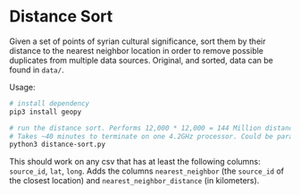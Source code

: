 # Distance Sort

Given a set of points of syrian cultural significance, sort them by their distance to the nearest neighbor location in order to remove possible duplicates from multiple data sources. Original, and sorted, data can be found in `data/`.

Usage:

```bash
# install dependency
pip3 install geopy

# run the distance sort. Performs 12,000 * 12,000 = 144 Million distance comparisons. 
# Takes ~40 minutes to terminate on one 4.2GHz processor. Could be parallelized, but I didn't have time.
python3 distance-sort.py
```

This should work on any csv that has at least the following columns: `source_id`, `lat`, `long`. Adds the columns `nearest_neighbor` (the `source_id` of the closest location) and `nearest_neighbor_distance` (in kilometers).
 